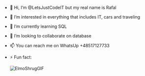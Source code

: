 - 👋 Hi, I’m @LetsJustCodeIT but my real name is Rafal
- 👀 I’m interested in everything that includes IT, cars and traveling
- 🌱 I’m currently learning SQL 
- 💞️ I’m looking to collaborate on database
- 📫 You can reach me on WhatsUp +48517127733
- ⚡ Fun fact:





   ![ElmoShrugGIF](https://github.com/LetsJustCodeIT/LetsJustCodeIT/assets/161778479/df5ce133-cca7-41d4-94d8-d0e3914b8cea)


<!---
LetsJustCodeIT/LetsJustCodeIT is a ✨ special ✨ repository because its `README.md` (this file) appears on your GitHub profile.
You can click the Preview link to take a look at your changes.
--->
